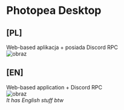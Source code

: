 # Photopea Desktop

## [PL]
Web-based aplikacja + posiada Discord RPC<br>
![obraz](https://github.com/user-attachments/assets/575f7a99-3941-492d-aa92-bea06aebd0da)


## [EN]
Web-based application + Discord RPC<br>
![obraz](https://github.com/user-attachments/assets/27908fe7-933d-4039-b66b-a5895e350917)
<br><i>It has English stuff btw</i>

